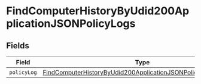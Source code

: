 # FindComputerHistoryByUdid200ApplicationJSONPolicyLogs


## Fields

| Field                                                                                                                                                       | Type                                                                                                                                                        | Required                                                                                                                                                    | Description                                                                                                                                                 |
| ----------------------------------------------------------------------------------------------------------------------------------------------------------- | ----------------------------------------------------------------------------------------------------------------------------------------------------------- | ----------------------------------------------------------------------------------------------------------------------------------------------------------- | ----------------------------------------------------------------------------------------------------------------------------------------------------------- |
| `policyLog`                                                                                                                                                 | [FindComputerHistoryByUdid200ApplicationJSONPolicyLogsPolicyLog](../../models/operations/findcomputerhistorybyudid200applicationjsonpolicylogspolicylog.md) | :heavy_minus_sign:                                                                                                                                          | N/A                                                                                                                                                         |